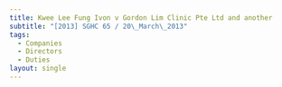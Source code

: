 ```yaml
---
title: Kwee Lee Fung Ivon v Gordon Lim Clinic Pte Ltd and another
subtitle: "[2013] SGHC 65 / 20\_March\_2013"
tags:
  - Companies
  - Directors
  - Duties
layout: single
---
```



